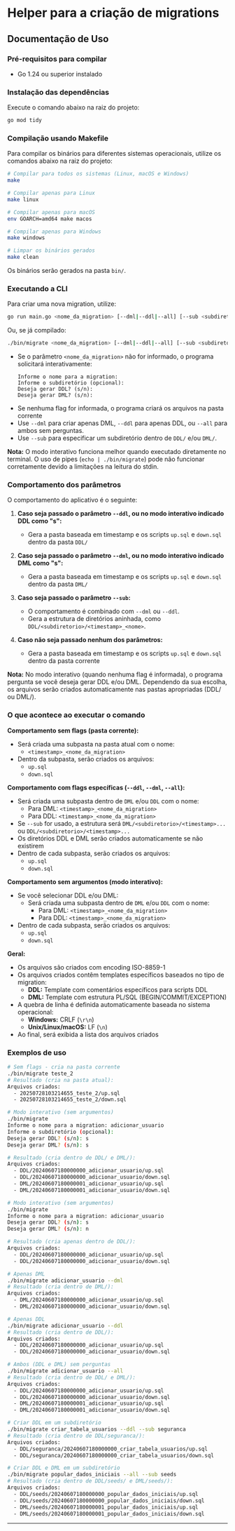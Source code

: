 # Helper para a criação de migrations

## Documentação de Uso

### Pré-requisitos para compilar
- Go 1.24 ou superior instalado

### Instalação das dependências
Execute o comando abaixo na raiz do projeto:
```sh
go mod tidy
```

### Compilação usando Makefile

Para compilar os binários para diferentes sistemas operacionais, utilize os comandos abaixo na raiz do projeto:

```sh
# Compilar para todos os sistemas (Linux, macOS e Windows)
make

# Compilar apenas para Linux
make linux

# Compilar apenas para macOS
env GOARCH=amd64 make macos

# Compilar apenas para Windows
make windows

# Limpar os binários gerados
make clean
```

Os binários serão gerados na pasta `bin/`.

### Executando a CLI

Para criar uma nova migration, utilize:
```sh
go run main.go <nome_da_migration> [--dml|--ddl|--all] [--sub <subdiretorio>]
```
Ou, se já compilado:
```sh
./bin/migrate <nome_da_migration> [--dml|--ddl|--all] [--sub <subdiretorio>]
```

- Se o parâmetro `<nome_da_migration>` não for informado, o programa solicitará interativamente:
  ```
  Informe o nome para a migration: 
  Informe o subdiretório (opcional): 
  Deseja gerar DDL? (s/n):
  Deseja gerar DML? (s/n):
  ```
- Se nenhuma flag for informada, o programa criará os arquivos na pasta corrente
- Use `--dml` para criar apenas DML, `--ddl` para apenas DDL, ou `--all` para ambos sem perguntas.
- Use `--sub` para especificar um subdiretório dentro de `DDL/` e/ou `DML/`.

**Nota:** O modo interativo funciona melhor quando executado diretamente no terminal. O uso de pipes (`echo | ./bin/migrate`) pode não funcionar corretamente devido a limitações na leitura do stdin.

### Comportamento dos parâmetros

O comportamento do aplicativo é o seguinte:

1. **Caso seja passado o parâmetro `--ddl`, ou no modo interativo indicado DDL como "s":**
   - Gera a pasta baseada em timestamp e os scripts `up.sql` e `down.sql` dentro da pasta `DDL/`

2. **Caso seja passado o parâmetro `--dml`, ou no modo interativo indicado DML como "s":**
   - Gera a pasta baseada em timestamp e os scripts `up.sql` e `down.sql` dentro da pasta `DML/`

3. **Caso seja passado o parâmetro `--sub`:**
   - O comportamento é combinado com `--dml` ou `--ddl`.
   - Gera a estrutura de diretórios aninhada, como `DDL/<subdiretorio>/<timestamp>_<nome>`.

4. **Caso não seja passado nenhum dos parâmetros:**
   - Gera a pasta baseada em timestamp e os scripts `up.sql` e `down.sql` dentro da pasta corrente

**Nota:** No modo interativo (quando nenhuma flag é informada), o programa pergunta se você deseja gerar DDL e/ou DML. Dependendo da sua escolha, os arquivos serão criados automaticamente nas pastas apropriadas (DDL/ ou DML/).

### O que acontece ao executar o comando

**Comportamento sem flags (pasta corrente):**
- Será criada uma subpasta na pasta atual com o nome:
  - `<timestamp>_<nome_da_migration>`
- Dentro da subpasta, serão criados os arquivos:
  - `up.sql`
  - `down.sql`

**Comportamento com flags específicas (`--ddl`, `--dml`, `--all`):**
- Será criada uma subpasta dentro de `DML` e/ou `DDL` com o nome:
  - Para DML: `<timestamp>_<nome_da_migration>`
  - Para DDL: `<timestamp>_<nome_da_migration>`
- Se `--sub` for usado, a estrutura será `DML/<subdiretorio>/<timestamp>...` ou `DDL/<subdiretorio>/<timestamp>...`
- Os diretórios DDL e DML serão criados automaticamente se não existirem
- Dentro de cada subpasta, serão criados os arquivos:
  - `up.sql`
  - `down.sql`

**Comportamento sem argumentos (modo interativo):**
- Se você selecionar DDL e/ou DML:
  - Será criada uma subpasta dentro de `DML` e/ou `DDL` com o nome:
    - Para DML: `<timestamp>_<nome_da_migration>`
    - Para DDL: `<timestamp>_<nome_da_migration>`
- Dentro de cada subpasta, serão criados os arquivos:
  - `up.sql`
  - `down.sql`

**Geral:**
- Os arquivos são criados com encoding ISO-8859-1
- Os arquivos criados contêm templates específicos baseados no tipo de migration:
  - **DDL:** Template com comentários específicos para scripts DDL
  - **DML:** Template com estrutura PL/SQL (BEGIN/COMMIT/EXCEPTION)
- A quebra de linha é definida automaticamente baseada no sistema operacional:
  - **Windows:** CRLF (`\r\n`)
  - **Unix/Linux/macOS:** LF (`\n`)
- Ao final, será exibida a lista dos arquivos criados

### Exemplos de uso

```sh
# Sem flags - cria na pasta corrente
./bin/migrate teste_2
# Resultado (cria na pasta atual):
Arquivos criados:
  - 20250728103214655_teste_2/up.sql
  - 20250728103214655_teste_2/down.sql
```

```sh
# Modo interativo (sem argumentos)
./bin/migrate
Informe o nome para a migration: adicionar_usuario
Informe o subdiretório (opcional): 
Deseja gerar DDL? (s/n): s
Deseja gerar DML? (s/n): s

# Resultado (cria dentro de DDL/ e DML/):
Arquivos criados:
  - DDL/20240607180000000_adicionar_usuario/up.sql
  - DDL/20240607180000000_adicionar_usuario/down.sql
  - DML/20240607180000001_adicionar_usuario/up.sql
  - DML/20240607180000001_adicionar_usuario/down.sql
```

```sh
# Modo interativo (sem argumentos)
./bin/migrate
Informe o nome para a migration: adicionar_usuario
Deseja gerar DDL? (s/n): s
Deseja gerar DML? (s/n): n

# Resultado (cria apenas dentro de DDL/):
Arquivos criados:
  - DDL/20240607180000000_adicionar_usuario/up.sql
  - DDL/20240607180000000_adicionar_usuario/down.sql
```

```sh
# Apenas DML
./bin/migrate adicionar_usuario --dml
# Resultado (cria dentro de DML/):
Arquivos criados:
  - DML/20240607180000000_adicionar_usuario/up.sql
  - DML/20240607180000000_adicionar_usuario/down.sql
```

```sh
# Apenas DDL
./bin/migrate adicionar_usuario --ddl
# Resultado (cria dentro de DDL/):
Arquivos criados:
  - DDL/20240607180000000_adicionar_usuario/up.sql
  - DDL/20240607180000000_adicionar_usuario/down.sql
```

```sh
# Ambos (DDL e DML) sem perguntas
./bin/migrate adicionar_usuario --all
# Resultado (cria dentro de DDL/ e DML/):
Arquivos criados:
  - DDL/20240607180000000_adicionar_usuario/up.sql
  - DDL/20240607180000000_adicionar_usuario/down.sql
  - DML/20240607180000001_adicionar_usuario/up.sql
  - DML/20240607180000001_adicionar_usuario/down.sql
```

```sh
# Criar DDL em um subdiretório
./bin/migrate criar_tabela_usuarios --ddl --sub seguranca
# Resultado (cria dentro de DDL/seguranca/):
Arquivos criados:
  - DDL/seguranca/20240607180000000_criar_tabela_usuarios/up.sql
  - DDL/seguranca/20240607180000000_criar_tabela_usuarios/down.sql
```

```sh
# Criar DDL e DML em um subdiretório
./bin/migrate popular_dados_iniciais --all --sub seeds
# Resultado (cria dentro de DDL/seeds/ e DML/seeds/):
Arquivos criados:
  - DDL/seeds/20240607180000000_popular_dados_iniciais/up.sql
  - DDL/seeds/20240607180000000_popular_dados_iniciais/down.sql
  - DML/seeds/20240607180000001_popular_dados_iniciais/up.sql
  - DML/seeds/20240607180000001_popular_dados_iniciais/down.sql
```

---


